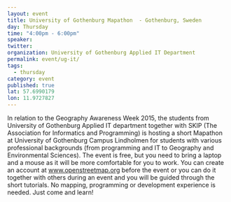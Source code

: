 ```yaml
---
layout: event
title: University of Gothenburg Mapathon  - Gothenburg, Sweden
day: Thursday
time: "4:00pm - 6:00pm"
speaker: 
twitter: 
organization: University of Gothenburg Applied IT Department
permalink: event/ug-it/
tags: 
  - thursday
category: event
published: true
lat: 57.6990179
lon: 11.9727827
---
```


In relation to the Geography Awareness Week 2015, the students from University of Gothenburg Applied IT department together with SKIP (The Association for Informatics and Programming) is hosting a short Mapathon at University of Gothenburg Campus Lindholmen for students with various professional backgrounds (from programming and IT to Geography and Environmental Sciences). The event is free, but you need to bring a laptop and a mouse as it will be more comfortable for you to work. You can create an account at www.openstreetmap.org before the event or you can do it together with others during an event and you will be guided through the short tutorials. No mapping, programming or development experience is needed. Just come and learn!

